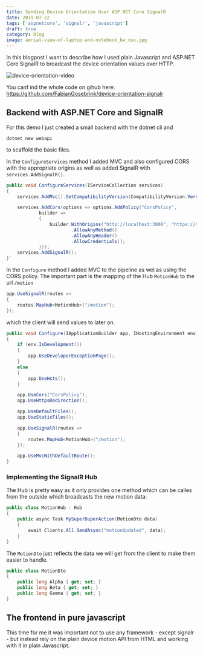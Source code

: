 ```yaml
---
title: Sending Device Orientation Over ASP.NET Core SignalR
date: 2019-07-22
tags: ['aspnetcore', 'signalr', 'javascript']
draft: true
category: blog
image: aerial-view-of-laptop-and-notebook_bw_osc.jpg
---
```


In this blogpost I want to describe how I used plain Javascript and ASP.NET Core SignalR to broadcast the device orientation values over HTTP.

![device-orientation-video](https://github.com/FabianGosebrink/device-orientation-signalr/blob/master/.github/video.gif)

You canf ind the whole code on gihub here: [https://github.com/FabianGosebrink/device-orientation-signalr
](https://github.com/FabianGosebrink/device-orientation-signalr)

## Backend with ASP.NET Core and SignalR

For this demo I just created a small backend with the dotnet cli and

```
dotnet new webapi
```

to scaffold the basic files.

In the `ConfigureServices` method I added MVC and also configured CORS with the appropriate origins as well as added SignalR with `services.AddSignalR()`.

```csharp
public void ConfigureServices(IServiceCollection services)
{
    services.AddMvc().SetCompatibilityVersion(CompatibilityVersion.Version_2_2);

    services.AddCors(options => options.AddPolicy("CorsPolicy",
            builder =>
            {
                builder.WithOrigins("http://localhost:3000", "https://motiondevice.azurewebsites.net")
                        .AllowAnyMethod()
                        .AllowAnyHeader()
                        .AllowCredentials();
            }));
    services.AddSignalR();
}`
```

In the `Configure` method I added MVC to the pipeline as wel as using the CORS policy. The important part is the mapping of the Hub `MotionHub` to the url `/motion` 

```csharp
app.UseSignalR(routes =>
{
    routes.MapHub<MotionHub>("/motion");
});
```

which the client will send values to later on.

```csharp
public void Configure(IApplicationBuilder app, IHostingEnvironment env)
{
    if (env.IsDevelopment())
    {
        app.UseDeveloperExceptionPage();
    }
    else
    {
        app.UseHsts();
    }

    app.UseCors("CorsPolicy");
    app.UseHttpsRedirection();

    app.UseDefaultFiles();
    app.UseStaticFiles();

    app.UseSignalR(routes =>
    {
        routes.MapHub<MotionHub>("/motion");
    });

    app.UseMvcWithDefaultRoute();
}
```

### Implementing the SignalR Hub

The Hub is pretty easy as it only provides one method which can be calles from the outside which broadcasts the new motion data:

```csharp
public class MotionHub : Hub
{
    public async Task MySuperDuperAction(MotionDto data)
    {
        await Clients.All.SendAsync("motionUpdated", data);
    }
}
```

The `MotionDto` just reflects the data we will get from the client to make them easier to handle.

```csharp
public class MotionDto
{
    public long Alpha { get; set; }
    public long Beta { get; set; }
    public long Gamma { get; set; }
}
```

## The frontend in pure javascript

This time for me it was important not to use any framework - except signalr - but instead rely on the plain device motion API from HTML and working with it in plain Javascript. 